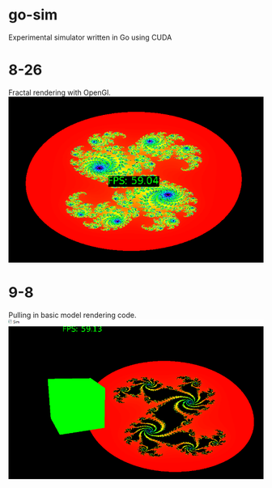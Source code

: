 # go-sim
Experimental simulator written in Go using CUDA

# 8-26
Fractal rendering with OpenGl.
![Fractal.png](./devlog/8-26.png "Rendering fractal with Go, revamped.")

# 9-8
Pulling in basic model rendering code.
![Fractal2.png](./devlog/9-8.png "Rendering a cube with Go, revamped.")